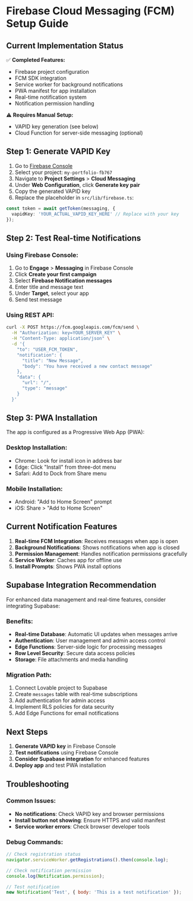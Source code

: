 # Firebase Cloud Messaging (FCM) Setup Guide

## Current Implementation Status

✅ **Completed Features:**
- Firebase project configuration
- FCM SDK integration
- Service worker for background notifications
- PWA manifest for app installation
- Real-time notification system
- Notification permission handling

⚠️ **Requires Manual Setup:**
- VAPID key generation (see below)
- Cloud Function for server-side messaging (optional)

## Step 1: Generate VAPID Key

1. Go to [Firebase Console](https://console.firebase.google.com/)
2. Select your project: `my-portfolio-fb767`
3. Navigate to **Project Settings** > **Cloud Messaging**
4. Under **Web Configuration**, click **Generate key pair**
5. Copy the generated VAPID key
6. Replace the placeholder in `src/lib/firebase.ts`:

```typescript
const token = await getToken(messaging, {
  vapidKey: 'YOUR_ACTUAL_VAPID_KEY_HERE' // Replace with your key
});
```

## Step 2: Test Real-time Notifications

### Using Firebase Console:
1. Go to **Engage** > **Messaging** in Firebase Console
2. Click **Create your first campaign**
3. Select **Firebase Notification messages**
4. Enter title and message text
5. Under **Target**, select your app
6. Send test message

### Using REST API:
```bash
curl -X POST https://fcm.googleapis.com/fcm/send \
  -H "Authorization: key=YOUR_SERVER_KEY" \
  -H "Content-Type: application/json" \
  -d '{
    "to": "USER_FCM_TOKEN",
    "notification": {
      "title": "New Message",
      "body": "You have received a new contact message"
    },
    "data": {
      "url": "/",
      "type": "message"
    }
  }'
```

## Step 3: PWA Installation

The app is configured as a Progressive Web App (PWA):

### Desktop Installation:
- Chrome: Look for install icon in address bar
- Edge: Click "Install" from three-dot menu
- Safari: Add to Dock from Share menu

### Mobile Installation:
- Android: "Add to Home Screen" prompt
- iOS: Share > "Add to Home Screen"

## Current Notification Features

1. **Real-time FCM Integration**: Receives messages when app is open
2. **Background Notifications**: Shows notifications when app is closed
3. **Permission Management**: Handles notification permissions gracefully
4. **Service Worker**: Caches app for offline use
5. **Install Prompts**: Shows PWA install options

## Supabase Integration Recommendation

For enhanced data management and real-time features, consider integrating Supabase:

### Benefits:
- **Real-time Database**: Automatic UI updates when messages arrive
- **Authentication**: User management and admin access control
- **Edge Functions**: Server-side logic for processing messages
- **Row Level Security**: Secure data access policies
- **Storage**: File attachments and media handling

### Migration Path:
1. Connect Lovable project to Supabase
2. Create `messages` table with real-time subscriptions
3. Add authentication for admin access
4. Implement RLS policies for data security
5. Add Edge Functions for email notifications

## Next Steps

1. **Generate VAPID key** in Firebase Console
2. **Test notifications** using Firebase Console
3. **Consider Supabase integration** for enhanced features
4. **Deploy app** and test PWA installation

## Troubleshooting

### Common Issues:
- **No notifications**: Check VAPID key and browser permissions
- **Install button not showing**: Ensure HTTPS and valid manifest
- **Service worker errors**: Check browser developer tools

### Debug Commands:
```javascript
// Check registration status
navigator.serviceWorker.getRegistrations().then(console.log);

// Check notification permission
console.log(Notification.permission);

// Test notification
new Notification('Test', { body: 'This is a test notification' });
```